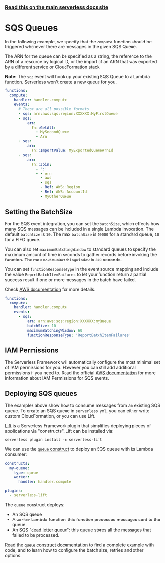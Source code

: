<!--
title: Serverless Framework - AWS Lambda Events - SQS Queues
menuText: SQS
menuOrder: 8
description:  Setting up AWS SQS Queue Events with AWS Lambda via the Serverless Framework
layout: Doc
-->

<!-- DOCS-SITE-LINK:START automatically generated  -->

### [Read this on the main serverless docs site](https://www.serverless.com/framework/docs/providers/aws/events/sqs)

<!-- DOCS-SITE-LINK:END -->

# SQS Queues

In the following example, we specify that the `compute` function should be triggered whenever there are messages in the given SQS Queue.

The ARN for the queue can be specified as a string, the reference to the ARN of a resource by logical ID, or the import of an ARN that was exported by a different service or CloudFormation stack.

**Note:** The `sqs` event will hook up your existing SQS Queue to a Lambda function. Serverless won't create a new queue for you.

```yml
functions:
  compute:
    handler: handler.compute
    events:
      # These are all possible formats
      - sqs: arn:aws:sqs:region:XXXXXX:MyFirstQueue
      - sqs:
          arn:
            Fn::GetAtt:
              - MySecondQueue
              - Arn
      - sqs:
          arn:
            Fn::ImportValue: MyExportedQueueArnId
      - sqs:
          arn:
            Fn::Join:
              - ':'
              - - arn
                - aws
                - sqs
                - Ref: AWS::Region
                - Ref: AWS::AccountId
                - MyOtherQueue
```

## Setting the BatchSize

For the SQS event integration, you can set the `batchSize`, which effects how many SQS messages can be included in a single Lambda invocation. The default `batchSize` is `10`. The max `batchSize` is `10000` for a standard queue, `10` for a FIFO queue.

You can also set `maximumBatchingWindow` to standard queues to specify the maximum amount of time in seconds to gather records before invoking the function. The max `maximumBatchingWindow` is `300` seconds.

You can set `functionResponseType` in the event source mapping and include the value `ReportBatchItemFailures` to let your function return a partial success result if one or more messages in the batch have failed.

Check [AWS documentation](https://docs.aws.amazon.com/lambda/latest/dg/with-sqs.html) for more details.

```yml
functions:
  compute:
    handler: handler.compute
    events:
      - sqs:
          arn: arn:aws:sqs:region:XXXXXX:myQueue
          batchSize: 10
          maximumBatchingWindow: 60
          functionResponseType: 'ReportBatchItemFailures'
```

## IAM Permissions

The Serverless Framework will automatically configure the most minimal set of IAM permissions for you. However you can still add additional permissions if you need to. Read the official [AWS documentation](https://docs.aws.amazon.com/AWSSimpleQueueService/latest/SQSDeveloperGuide/sqs-configure-lambda-function-trigger.html) for more information about IAM Permissions for SQS events.

## Deploying SQS queues

The examples above show how to consume messages from an existing SQS queue. To create an SQS queue in `serverless.yml`, you can either write custom CloudFormation, or you can use Lift.

[Lift](https://github.com/getlift/lift) is a Serverless Framework plugin that simplifies deploying pieces of applications via "[constructs](https://github.com/getlift/lift#constructs)". Lift can be installed via:

```
serverless plugin install -n serverless-lift
```

We can use the [`queue` construct](https://github.com/getlift/lift/blob/master/docs/queue.md) to deploy an SQS queue with its Lambda consumer:

```yaml
constructs:
  my-queue:
    type: queue
    worker:
      handler: handler.compute

plugins:
  - serverless-lift
```

The `queue` construct deploys:

- An SQS queue
- A `worker` Lambda function: this function processes messages sent to the queue.
- An SQS "[dead letter queue](https://docs.aws.amazon.com/AWSSimpleQueueService/latest/SQSDeveloperGuide/sqs-dead-letter-queues.html)": this queue stores all the messages that failed to be processed.

Read the [`queue` construct documentation](https://github.com/getlift/lift/blob/master/docs/queue.md) to find a complete example with code, and to learn how to configure the batch size, retries and other options.
